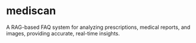 # mediscan
A RAG-based FAQ system for analyzing prescriptions, medical reports, and images, providing accurate, real-time insights.
